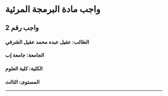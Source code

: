 # واجب مادة البرمجة المرئية 
## واجب رقم 2

### الطالب: عقيل عبده محمد عقيل الشرفي  
### الجامعة: جامعة إب  
### الكلية: كلية العلوم  
### المستوى: الثالث  

---

##
